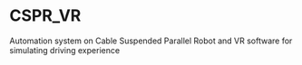 # CSPR_VR
Automation system on Cable Suspended Parallel Robot and VR software for simulating driving experience
